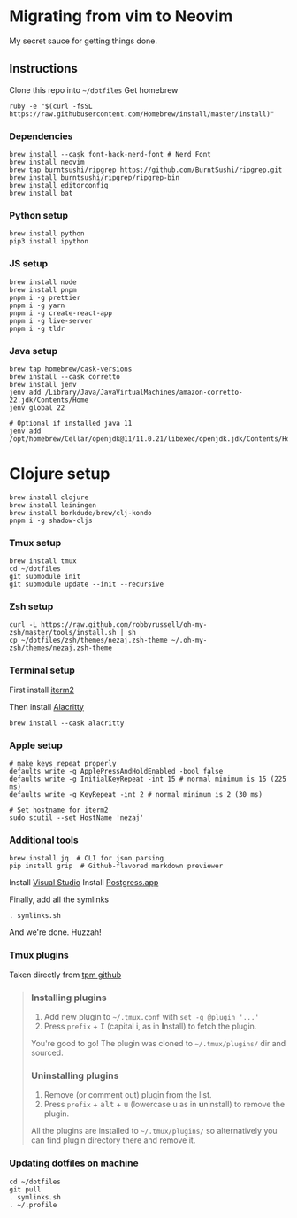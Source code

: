# Migrating from vim to Neovim

My secret sauce for getting things done.

## Instructions

Clone this repo into `~/dotfiles`
Get homebrew

```
ruby -e "$(curl -fsSL https://raw.githubusercontent.com/Homebrew/install/master/install)"
```

### Dependencies

```
brew install --cask font-hack-nerd-font # Nerd Font
brew install neovim
brew tap burntsushi/ripgrep https://github.com/BurntSushi/ripgrep.git
brew install burntsushi/ripgrep/ripgrep-bin
brew install editorconfig
brew install bat
```

### Python setup

```
brew install python
pip3 install ipython
```

### JS setup

```
brew install node
brew install pnpm
pnpm i -g prettier
pnpm i -g yarn
pnpm i -g create-react-app
pnpm i -g live-server
pnpm i -g tldr
```

### Java setup

```
brew tap homebrew/cask-versions
brew install --cask corretto
brew install jenv
jenv add /Library/Java/JavaVirtualMachines/amazon-corretto-22.jdk/Contents/Home
jenv global 22

# Optional if installed java 11
jenv add /opt/homebrew/Cellar/openjdk@11/11.0.21/libexec/openjdk.jdk/Contents/Home
```

# Clojure setup

```
brew install clojure
brew install leiningen
brew install borkdude/brew/clj-kondo
pnpm i -g shadow-cljs
```

### Tmux setup

```
brew install tmux
cd ~/dotfiles
git submodule init
git submodule update --init --recursive
```

### Zsh setup

```
curl -L https://raw.github.com/robbyrussell/oh-my-zsh/master/tools/install.sh | sh
cp ~/dotfiles/zsh/themes/nezaj.zsh-theme ~/.oh-my-zsh/themes/nezaj.zsh-theme
```

### Terminal setup

First install [iterm2](https://iterm2.com/)

Then install [Alacritty](https://alacritty.org/)

```
brew install --cask alacritty
```

### Apple setup

```
# make keys repeat properly
defaults write -g ApplePressAndHoldEnabled -bool false
defaults write -g InitialKeyRepeat -int 15 # normal minimum is 15 (225 ms)
defaults write -g KeyRepeat -int 2 # normal minimum is 2 (30 ms)

# Set hostname for iterm2
sudo scutil --set HostName 'nezaj'
```

### Additional tools

```
brew install jq  # CLI for json parsing
pip install grip  # Github-flavored markdown previewer
```

Install [Visual Studio](https://code.visualstudio.com/docs/setup/mac)
Install [Postgress.app](https://postgresapp.com/)


Finally, add all the symlinks

```
. symlinks.sh
```

And we're done. Huzzah!

### Tmux plugins

Taken directly from [tpm github](https://github.com/tmux-plugins/tpm)

> ### Installing plugins
>
> 1. Add new plugin to `~/.tmux.conf` with `set -g @plugin '...'`
> 2. Press `prefix` + <kbd>I</kbd> (capital i, as in **I**nstall) to fetch the plugin.
>
> You're good to go! The plugin was cloned to `~/.tmux/plugins/` dir and sourced.
>
> ### Uninstalling plugins
>
> 1. Remove (or comment out) plugin from the list.
> 2. Press `prefix` + <kbd>alt</kbd> + <kbd>u</kbd> (lowercase u as in **u**ninstall) to remove the plugin.
>
> All the plugins are installed to `~/.tmux/plugins/` so alternatively you can
> find plugin directory there and remove it.

### Updating dotfiles on machine

```
cd ~/dotfiles
git pull
. symlinks.sh
. ~/.profile
```
